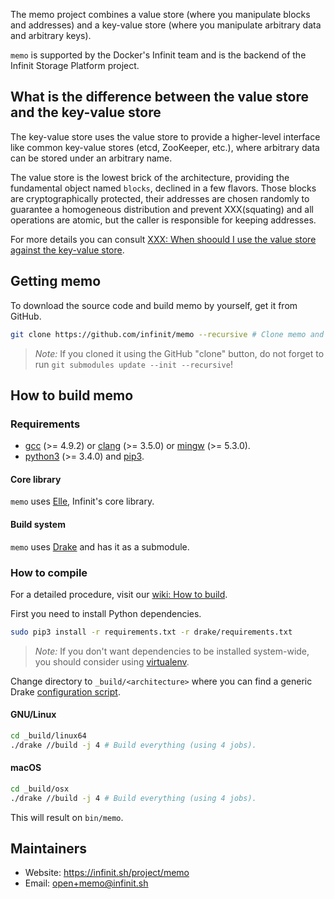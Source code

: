The memo project combines a value store (where you manipulate blocks and addresses) and a key-value store (where you manipulate arbitrary data and arbitrary keys).

`memo` is supported by the Docker's Infinit team and is the backend of the Infinit Storage Platform project.

## What is the difference between the value store and the key-value store

The key-value store uses the value store to provide a higher-level interface like common key-value stores (etcd, ZooKeeper, etc.), where arbitrary data can be stored under an arbitrary name.

The value store is the lowest brick of the architecture, providing the fundamental object named `blocks`, declined in a few flavors. Those blocks are cryptographically protected, their addresses are chosen randomly to guarantee a homogeneous distribution and prevent XXX(squating) and all operations are atomic, but the caller is responsible for keeping addresses.

For more details you can consult [XXX: When shoould I use the value store against the key-value store]().

## Getting memo

To download the source code and build memo by yourself, get it from GitHub.

```bash
git clone https://github.com/infinit/memo --recursive # Clone memo and its submodules.
```

> *Note:* If you cloned it using the GitHub "clone" button, do not forget to run `git submodules update --init --recursive`!

## How to build memo

### Requirements

- [gcc](https://gcc.gnu.org) (>= 4.9.2) or [clang](http://clang.llvm.org) (>= 3.5.0) or [mingw](http://mingw.org) (>= 5.3.0).
- [python3](https://www.python.org/download) (>= 3.4.0) and [pip3](https://pip.pypa.io/en/stable).

#### Core library

`memo` uses [Elle](https://github.com/infinit/drake), Infinit's core library.

#### Build system

`memo` uses [Drake](https://github.com/infinit/drake) and has it as a submodule.

### How to compile

For a detailed procedure, visit our [wiki: How to build](https://github.com/infinit/memo/wiki/How-to-build).

First you need to install Python dependencies.

```bash
sudo pip3 install -r requirements.txt -r drake/requirements.txt
```
> *Note:* If you don't want dependencies to be installed system-wide, you should consider using [virtualenv](https://virtualenv.pypa.io/en/stable/installation).

Change directory to `_build/<architecture>` where you can find a generic Drake [configuration script](https://github.com/infinit/drake#basic-structures-of-a-drakefile-and-a-drake-script).

#### GNU/Linux

```bash
cd _build/linux64
./drake //build -j 4 # Build everything (using 4 jobs).
```

#### macOS

```bash
cd _build/osx
./drake //build -j 4 # Build everything (using 4 jobs).
```

This will result on `bin/memo`.

## Maintainers

 * Website: https://infinit.sh/project/memo
 * Email: open+memo@infinit.sh
